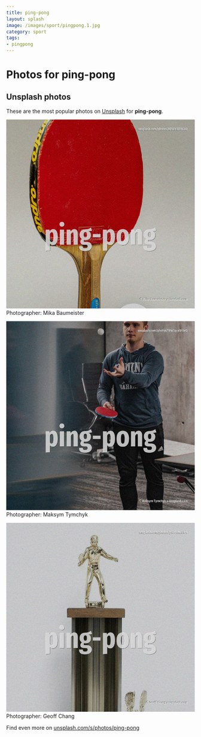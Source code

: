```yaml
---
title: ping-pong
layout: splash
image: /images/sport/pingpong.1.jpg
category: sport
tags:
- pingpong
---
```

# Photos for ping-pong
 
## Unsplash photos
These are the most popular photos on [Unsplash](https://unsplash.com) for **ping-pong**.
 
![ping-pong](/images/sport/pingpong.1.jpg)
Photographer:  Mika Baumeister
 
![ping-pong](/images/sport/pingpong.2.jpg)
Photographer:  Maksym Tymchyk
 
![ping-pong](/images/sport/pingpong.3.jpg)
Photographer:  Geoff Chang
 
Find even more on [unsplash.com/s/photos/ping-pong](https://unsplash.com/s/photos/ping-pong)
 
